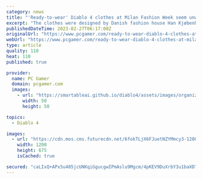 ```yaml
---
category: news
title: "'Ready-to-wear' Diablo 4 clothes at Milan Fashion Week seem unwearable, have nothing to do with Diablo 4"
excerpt: "The clothes were designed by Danish fashion house Han Kjøbenhavn, and centred around a theme of \"hell as a beautiful place\". The brand's creative director, Jannik Wikkelsø Davidsen, said the match-up ..."
publishedDateTime: 2023-02-27T06:17:00Z
originalUrl: "https://www.pcgamer.com/ready-to-wear-diablo-4-clothes-at-milan-fashion-week-seem-unwearable-have-nothing-to-do-with-diablo-4/"
webUrl: "https://www.pcgamer.com/ready-to-wear-diablo-4-clothes-at-milan-fashion-week-seem-unwearable-have-nothing-to-do-with-diablo-4/"
type: article
quality: 110
heat: 110
published: true

provider:
  name: PC Gamer
  domain: pcgamer.com
  images:
    - url: "https://smartableai.github.io/diablo4/assets/images/organizations/pcgamer.com-50x50.jpg"
      width: 50
      height: 50

topics:
  - Diablo 4

images:
  - url: "https://cdn.mos.cms.futurecdn.net/6fokTLjX6FJuetNZYMmcy3-1200-80.jpg"
    width: 1200
    height: 675
    isCached: true

secured: "caLIxQ+APx5u405jcUNKqiGgucgwIPmAslu9Mgcm/4pKEV9DuXrbY3u1baXD7mmGjhvyXlT1q0446R1Nnp+mfzihpZifaQhNUKVqnr6nKqxcFya0i4UQdn2teCZ/6HAhbOA6e7PCV6vUHw8o56r5xS3yiL0TMi+y6bEMa6b/tzwx8JAoQNP6Ou4rHYT6WBBtlxbzfDkdJ2PUTeCGZPQCPCfc6ds/g0LadgcbKbusNv3XGxm/KOkTxMOzA6mKoIwklwOk8F8Scpxy9W9Ein1CRMLaycoCn1m2p8bMJbKtldqKnTFRSN9bJgJtxuqHG6MGoqWF3aHWkevNtdqPVQ8iGHfy76wnVR8pH521pPwu5m8=;cALmstmIwM/HDZJDXmWVJQ=="
---
```


